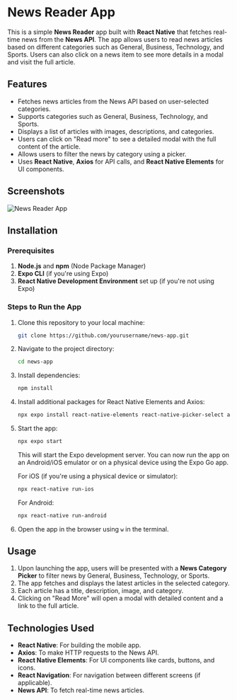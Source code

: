 # News Reader App

This is a simple **News Reader** app built with **React Native** that fetches real-time news from the **News API**. The app allows users to read news articles based on different categories such as General, Business, Technology, and Sports. Users can also click on a news item to see more details in a modal and visit the full article.

## Features
- Fetches news articles from the News API based on user-selected categories.
- Supports categories such as General, Business, Technology, and Sports.
- Displays a list of articles with images, descriptions, and categories.
- Users can click on "Read more" to see a detailed modal with the full content of the article.
- Allows users to filter the news by category using a picker.
- Uses **React Native**, **Axios** for API calls, and **React Native Elements** for UI components.

## Screenshots
![News Reader App](link_to_screenshot)

## Installation

### Prerequisites
1. **Node.js** and **npm** (Node Package Manager)
2. **Expo CLI** (if you're using Expo)
3. **React Native Development Environment** set up (if you're not using Expo)

### Steps to Run the App

1. Clone this repository to your local machine:
    ```bash
    git clone https://github.com/yourusername/news-app.git
    ```

2. Navigate to the project directory:
    ```bash
    cd news-app
    ```

3. Install dependencies:
    ```bash
    npm install
    ```

4. Install additional packages for React Native Elements and Axios:
    ```bash
    npx expo install react-native-elements react-native-picker-select axios
    ```

5. Start the app:
    ```bash
    npx expo start
    ```

    This will start the Expo development server. You can now run the app on an Android/iOS emulator or on a physical device using the Expo Go app.

    For iOS (if you're using a physical device or simulator):
    ```bash
    npx react-native run-ios
    ```

    For Android:
    ```bash
    npx react-native run-android
    ```

6. Open the app in the browser using `w` in the terminal.

## Usage

1. Upon launching the app, users will be presented with a **News Category Picker** to filter news by General, Business, Technology, or Sports.
2. The app fetches and displays the latest articles in the selected category.
3. Each article has a title, description, image, and category.
4. Clicking on "Read More" will open a modal with detailed content and a link to the full article.

## Technologies Used
- **React Native**: For building the mobile app.
- **Axios**: To make HTTP requests to the News API.
- **React Native Elements**: For UI components like cards, buttons, and icons.
- **React Navigation**: For navigation between different screens (if applicable).
- **News API**: To fetch real-time news articles.



